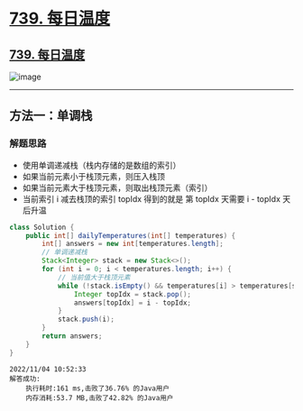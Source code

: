 # [739. 每日温度](https://github.com/imtsingyun/LeetCode/issues/11)

## [739. 每日温度](https://leetcode.cn/problems/daily-temperatures/)

![image](https://user-images.githubusercontent.com/56377217/199871660-8ea19576-9ba4-4f86-9502-26ef90ea7a9f.png)



---

## 方法一：单调栈

### 解题思路
- 使用单调递减栈（栈内存储的是数组的索引）
- 如果当前元素小于栈顶元素，则压入栈顶
- 如果当前元素大于栈顶元素，则取出栈顶元素（索引）
- 当前索引 i 减去栈顶的索引 topIdx 得到的就是 第 topIdx 天需要 i - topIdx 天后升温

```java
class Solution {
    public int[] dailyTemperatures(int[] temperatures) {
        int[] answers = new int[temperatures.length];
        // 单调递减栈
        Stack<Integer> stack = new Stack<>();
        for (int i = 0; i < temperatures.length; i++) {
            // 当前值大于栈顶元素
            while (!stack.isEmpty() && temperatures[i] > temperatures[stack.peek()]) {
                Integer topIdx = stack.pop();
                answers[topIdx] = i - topIdx;
            }
            stack.push(i);
        }
        return answers;
    }
}
```

```
2022/11/04 10:52:33
解答成功:
	执行耗时:161 ms,击败了36.76% 的Java用户
	内存消耗:53.7 MB,击败了42.82% 的Java用户
```